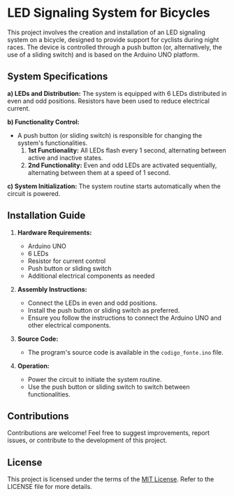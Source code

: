 # LED Signaling System for Bicycles

This project involves the creation and installation of an LED signaling system on a bicycle, designed to provide support for cyclists during night races. The device is controlled through a push button (or, alternatively, the use of a sliding switch) and is based on the Arduino UNO platform.

## System Specifications

**a) LEDs and Distribution:**
The system is equipped with 6 LEDs distributed in even and odd positions. Resistors have been used to reduce electrical current.

**b) Functionality Control:**
- A push button (or sliding switch) is responsible for changing the system's functionalities.
  1. **1st Functionality:** All LEDs flash every 1 second, alternating between active and inactive states.
  2. **2nd Functionality:** Even and odd LEDs are activated sequentially, alternating between them at a speed of 1 second.

**c) System Initialization:**
The system routine starts automatically when the circuit is powered.

## Installation Guide

1. **Hardware Requirements:**
   - Arduino UNO
   - 6 LEDs
   - Resistor for current control
   - Push button or sliding switch
   - Additional electrical components as needed

2. **Assembly Instructions:**
   - Connect the LEDs in even and odd positions.
   - Install the push button or sliding switch as preferred.
   - Ensure you follow the instructions to connect the Arduino UNO and other electrical components.

3. **Source Code:**
   - The program's source code is available in the `codigo_fonte.ino` file.

4. **Operation:**
   - Power the circuit to initiate the system routine.
   - Use the push button or sliding switch to switch between functionalities.

## Contributions
Contributions are welcome! Feel free to suggest improvements, report issues, or contribute to the development of this project.

## License
This project is licensed under the terms of the [MIT License](LICENSE). Refer to the LICENSE file for more details.

